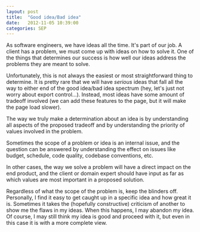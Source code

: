 ```yaml
---
layout: post
title:  "Good idea/Bad idea"
date:   2012-11-05 10:39:00
categories: SEP
---
```


As software engineers, we have ideas all the time. It's part of our job. 
A client has a problem, we must come up with ideas on how to solve it. 
One of the things that determines our success is how well our ideas 
address the problems they are meant to solve.  

Unfortunately, this is not always the easiest or most straightforward 
thing to determine. It is pretty rare that we will have *serious*
 ideas that fall all the way to either end of the good idea/bad idea 
spectrum (hey, let's just not worry about export control...). Instead, 
most ideas have some amount of tradeoff involved (we can add these 
features to the page, but it will make the page load slower).

The way we truly make a determination about an idea is by 
understanding all aspects of the proposed tradeoff and by understanding 
the priority of values involved in the problem. 

Sometimes the scope of a problem or idea is an internal issue, and 
the question can be answered by understanding the effect on issues like 
budget, schedule, code quality, codebase conventions, etc. 

In other cases, the way we solve a problem will have a direct impact 
on the end product, and the client or domain expert should have input as
 far as which values are most important in a proposed solution.

Regardless of what the scope of the problem is, keep the blinders 
off. Personally, I find it easy to get caught up in a specific idea and 
how great it is. Sometimes it takes the (hopefully constructive) 
criticism of another to show me the flaws in my ideas. When this 
happens, I may abandon my idea. Of course, I may still think my idea is 
good and proceed with it, but even in this case it is with a more 
complete view.


